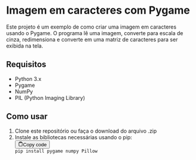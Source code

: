 <h1>Imagem em caracteres com Pygame</h1>
    <p>Este projeto é um exemplo de como criar uma imagem em caracteres usando o Pygame. O programa lê uma imagem, converte para escala de cinza, redimensiona 
        e converte em uma matriz de caracteres para ser exibida na tela.</p>
        <h2>Requisitos</h2>
        <ul><li>Python 3.x</li>
            <li>Pygame</li>
            <li>NumPy</li>
            <li>PIL (Python Imaging Library)</li>
        </ul><h2>Como usar</h2>
        <ol><li>Clone este repositório ou faça o download do arquivo .zip</li>
            <li>Instale as bibliotecas necessárias usando o pip:</li>

<div class="flex items-center relative text-gray-200 bg-gray-800 px-4 py-2 text-xs font-sans justify-between rounded-t-md">
                <button class="flex ml-auto gap-2"><svg stroke="currentColor" fill="none" stroke-width="2" viewBox="0 0 24 24" stroke-linecap="round" stroke-linejoin="round" class="h-4 w-4" height="1em" width="1em" xmlns="http://www.w3.org/2000/svg"><path d="M16 4h2a2 2 0 0 1 2 2v14a2 2 0 0 1-2 2H6a2 2 0 0 1-2-2V6a2 2 0 0 1 2-2h2"></path><rect x="8" y="2" width="8" height="4" rx="1" ry="1"></rect></svg>Copy code</button></div><div class="p-4 overflow-y-auto"><code class="!whitespace-pre hljs">pip install pygame numpy Pillow
</code></div>
